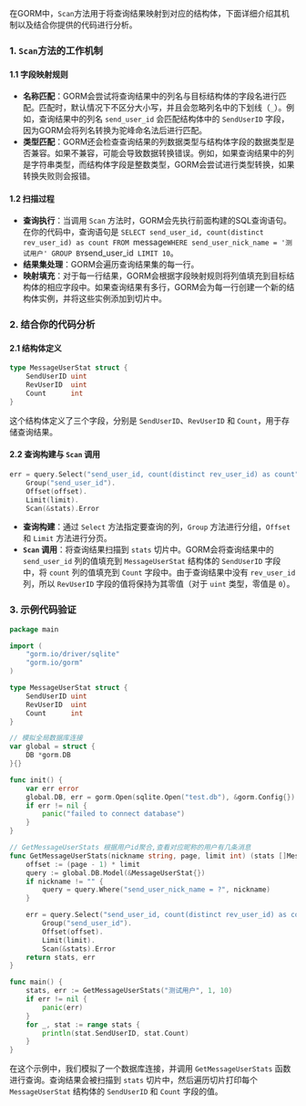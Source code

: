 在GORM中，`Scan`方法用于将查询结果映射到对应的结构体，下面详细介绍其机制以及结合你提供的代码进行分析。

### 1. `Scan`方法的工作机制

#### 1.1 字段映射规则
- **名称匹配**：GORM会尝试将查询结果中的列名与目标结构体的字段名进行匹配。匹配时，默认情况下不区分大小写，并且会忽略列名中的下划线（`_`）。例如，查询结果中的列名 `send_user_id` 会匹配结构体中的 `SendUserID` 字段，因为GORM会将列名转换为驼峰命名法后进行匹配。
- **类型匹配**：GORM还会检查查询结果的列数据类型与结构体字段的数据类型是否兼容。如果不兼容，可能会导致数据转换错误。例如，如果查询结果中的列是字符串类型，而结构体字段是整数类型，GORM会尝试进行类型转换，如果转换失败则会报错。

#### 1.2 扫描过程
- **查询执行**：当调用 `Scan` 方法时，GORM会先执行前面构建的SQL查询语句。在你的代码中，查询语句是 `SELECT send_user_id, count(distinct rev_user_id) as count FROM `message` WHERE send_user_nick_name = '测试用户' GROUP BY `send_user_id` LIMIT 10`。
- **结果集处理**：GORM会遍历查询结果集的每一行。
- **映射填充**：对于每一行结果，GORM会根据字段映射规则将列值填充到目标结构体的相应字段中。如果查询结果有多行，GORM会为每一行创建一个新的结构体实例，并将这些实例添加到切片中。

### 2. 结合你的代码分析

#### 2.1 结构体定义
```go
type MessageUserStat struct {
    SendUserID uint
    RevUserID  uint
    Count      int
}
```
这个结构体定义了三个字段，分别是 `SendUserID`、`RevUserID` 和 `Count`，用于存储查询结果。

#### 2.2 查询构建与 `Scan` 调用
```go
err = query.Select("send_user_id, count(distinct rev_user_id) as count").
    Group("send_user_id").
    Offset(offset).
    Limit(limit).
    Scan(&stats).Error
```
- **查询构建**：通过 `Select` 方法指定要查询的列，`Group` 方法进行分组，`Offset` 和 `Limit` 方法进行分页。
- **`Scan` 调用**：将查询结果扫描到 `stats` 切片中。GORM会将查询结果中的 `send_user_id` 列的值填充到 `MessageUserStat` 结构体的 `SendUserID` 字段中，将 `count` 列的值填充到 `Count` 字段中。由于查询结果中没有 `rev_user_id` 列，所以 `RevUserID` 字段的值将保持为其零值（对于 `uint` 类型，零值是 `0`）。

### 3. 示例代码验证
```go
package main

import (
    "gorm.io/driver/sqlite"
    "gorm.io/gorm"
)

type MessageUserStat struct {
    SendUserID uint
    RevUserID  uint
    Count      int
}

// 模拟全局数据库连接
var global = struct {
    DB *gorm.DB
}{}

func init() {
    var err error
    global.DB, err = gorm.Open(sqlite.Open("test.db"), &gorm.Config{})
    if err != nil {
        panic("failed to connect database")
    }
}

// GetMessageUserStats 根据用户id聚合,查看对应昵称的用户有几条消息
func GetMessageUserStats(nickname string, page, limit int) (stats []MessageUserStat, err error) {
    offset := (page - 1) * limit
    query := global.DB.Model(&MessageUserStat{})
    if nickname != "" {
        query = query.Where("send_user_nick_name = ?", nickname)
    }

    err = query.Select("send_user_id, count(distinct rev_user_id) as count").
        Group("send_user_id").
        Offset(offset).
        Limit(limit).
        Scan(&stats).Error
    return stats, err
}

func main() {
    stats, err := GetMessageUserStats("测试用户", 1, 10)
    if err != nil {
        panic(err)
    }
    for _, stat := range stats {
        println(stat.SendUserID, stat.Count)
    }
}
```

在这个示例中，我们模拟了一个数据库连接，并调用 `GetMessageUserStats` 函数进行查询。查询结果会被扫描到 `stats` 切片中，然后遍历切片打印每个 `MessageUserStat` 结构体的 `SendUserID` 和 `Count` 字段的值。